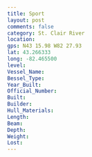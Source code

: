 ```yaml
---
title: Sport
layout: post
comments: false
category: St. Clair River
location:
gps: N43 15.98 W82 27.93
lat: 43.266333
long: -82.465500
level:
Vessel_Name:
Bessel_Type:
Year_Built:
Official_Number:
Built:
Builder:
Hull_Materials:
Length:
Beam:
Depth:
Weight:
Lost:
---
```

